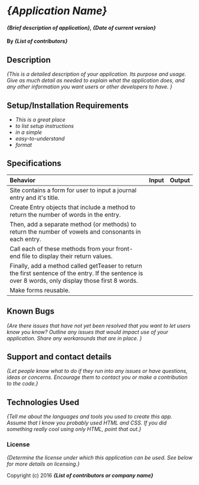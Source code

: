 # _{Application Name}_

#### _{Brief description of application}, {Date of current version}_

#### By _**{List of contributors}**_

## Description

_{This is a detailed description of your application. Its purpose and usage.  Give as much detail as needed to explain what the application does, and any other information you want users or other developers to have. }_

## Setup/Installation Requirements

* _This is a great place_
* _to list setup instructions_
* _in a simple_
* _easy-to-understand_
* _format_

## Specifications

| Behavior  | Input | Output  |
|:----------|:-----:|:--------|
| Site contains a form for user to input a journal entry and it's title. | |
| Create Entry objects that include a method to return the number of words in the entry. |  | |
| Then, add a separate method (or methods) to return the number of vowels and consonants in each entry. | | |
| Call each of these methods from your front-end file to display their return values. | | |
| Finally, add a method called getTeaser to return the first sentence of the entry. If the sentence is over 8 words, only display those first 8 words. |  | |
| Make forms reusable. |  | |

## Known Bugs

_{Are there issues that have not yet been resolved that you want to let users know you know?  Outline any issues that would impact use of your application.  Share any workarounds that are in place. }_

## Support and contact details

_{Let people know what to do if they run into any issues or have questions, ideas or concerns.  Encourage them to contact you or make a contribution to the code.}_

## Technologies Used

_{Tell me about the languages and tools you used to create this app. Assume that I know you probably used HTML and CSS. If you did something really cool using only HTML, point that out.}_

### License

*{Determine the license under which this application can be used.  See below for more details on licensing.}*

Copyright (c) 2016 **_{List of contributors or company name}_**